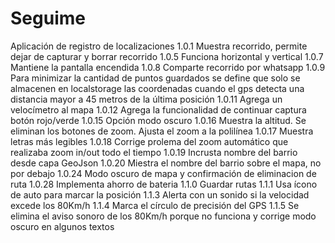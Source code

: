 # Seguime
Aplicación de registro de localizaciones
1.0.1 Muestra recorrido, permite dejar de capturar y borrar recorrido
1.0.5 Funciona horizontal y vertical
1.0.7 Mantiene la pantalla encendida
1.0.8 Comparte recorrido por whatsapp
1.0.9 Para minimizar la cantidad de puntos guardados se define que solo se almacenen en localstorage las coordenadas cuando el gps detecta una distancia mayor a 45 metros de la última posición
1.0.11 Agrega un velocímetro al mapa
1.0.12 Agrega la funcionalidad de continuar captura botón rojo/verde
1.0.15 Opción modo oscuro
1.0.16 Muestra la altitud. Se eliminan los botones de zoom. Ajusta el zoom a la polilínea
1.0.17 Muestra letras más legibles
1.0.18 Corrige prolema del zoom automático que realizaba zoom in/out todo el tiempo
1.0.19 Incrusta nombre del barrio desde capa GeoJson
1.0.20 Miestra el nombre del barrio sobre el mapa, no por debajo
1.0.24 Modo oscuro de mapa y confirmación de eliminacion de ruta
1.0.28 Implementa ahorro de bateria
1.1.0  Guardar rutas
1.1.1  Usa ícono de auto para marcar la posición
1.1.3  Alerta con un sonido si la velocidad excede los 80Km/h
1.1.4  Marca el círculo de precisión del GPS
1.1.5  Se elimina el aviso sonoro de los 80Km/h porque no funciona y corrige modo oscuro en algunos textos
